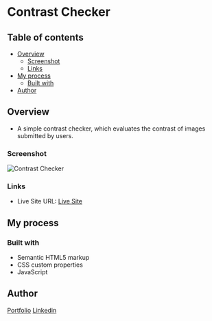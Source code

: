 # Contrast Checker

## Table of contents

- [Overview](#overview)
  - [Screenshot](#screenshot)
  - [Links](#links)
- [My process](#my-process)
  - [Built with](#built-with)
- [Author](#author)


## Overview

- A simple contrast checker, which evaluates the contrast of images submitted by users.

### Screenshot

![Contrast Checker](https://user-images.githubusercontent.com/99447521/233889628-b2325d68-7233-4739-ae9a-a0a09af1b84c.png)

### Links

- Live Site URL: [Live Site](https://sdfadigas.github.io/contrast-checker-main/)

## My process

### Built with

- Semantic HTML5 markup
- CSS custom properties
- JavaScript

## Author
[Portfolio](https://samara.dev.br)
[Linkedin](https://www.linkedin.com/in/samara-dumont-fadigas/)
